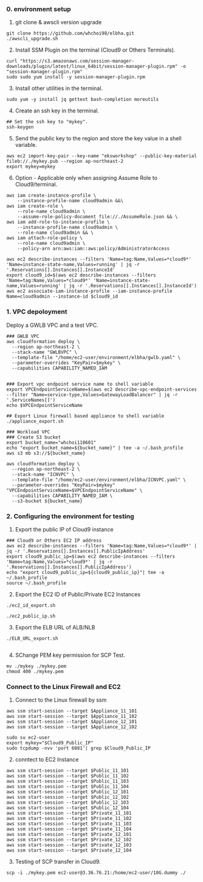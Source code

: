 ### 0. environment setup

1. git clone & awscli version upgrade

```
git clone https://github.com/whchoi98/elbha.git
./awscli_upgrade.sh

```

2. Install SSM Plugin on the terminal (Cloud9 or Others Terminals). 

```
curl "https://s3.amazonaws.com/session-manager-downloads/plugin/latest/linux_64bit/session-manager-plugin.rpm" -o "session-manager-plugin.rpm"
sudo sudo yum install -y session-manager-plugin.rpm

```

3. Install other utilities in the terminal.

```
sudo yum -y install jq gettext bash-completion moreutils

```

4. Create an ssh key in the terminal.

```
## Set the ssh key to "mykey".
ssh-keygen

```

5. Send the public key to the region and store the key value in a shell variable.

```
aws ec2 import-key-pair --key-name "eksworkshop" --public-key-material fileb://./mykey.pub --region ap-northeast-2
export mykey=mykey

```

6. Option - Applicable only when assigning Assume Role to Cloud9/terminal.

```
aws iam create-instance-profile \
    --instance-profile-name cloud9admin &&\
aws iam create-role \
    --role-name cloud9admin \
    --assume-role-policy-document file://./AssumeRole.json && \
aws iam add-role-to-instance-profile \
    --instance-profile-name cloud9admin \
    --role-name cloud9admin && \
aws iam attach-role-policy \
    --role-name cloud9admin \
    --policy-arn arn:aws:iam::aws:policy/AdministratorAccess

```

```
aws ec2 describe-instances --filters 'Name=tag:Name,Values=*cloud9*' 'Name=instance-state-name,Values=running' | jq -r '.Reservations[].Instances[].InstanceId'
export cloud9_id=$(aws ec2 describe-instances --filters 'Name=tag:Name,Values=*cloud9*' 'Name=instance-state-name,Values=running' | jq -r '.Reservations[].Instances[].InstanceId')
aws ec2 associate-iam-instance-profile --iam-instance-profile Name=cloud9admin --instance-id $cloud9_id

```

### 1. VPC depoloyment
Deploy a GWLB VPC and a test VPC.

```
### GWLB VPC
aws cloudformation deploy \
  --region ap-northeast-2 \
  --stack-name "GWLBVPC" \
  --template-file "/home/ec2-user/environment/elbha/gwlb.yaml" \
  --parameter-overrides "KeyPair=$mykey" \
  --capabilities CAPABILITY_NAMED_IAM
  
```
 
```
### Export vpc endpoint service name to shell variable
export VPCEndpointServiceName=$(aws ec2 describe-vpc-endpoint-services --filter "Name=service-type,Values=GatewayLoadBalancer" | jq -r '.ServiceNames[]')
echo $VPCEndpointServiceName

```

```
## Export Linux firewall based appliance to shell variable
./appliance_export.sh

```

```
### Workload VPC
### Create S3 bucket
export bucket_name="whchoi110601"
echo "export bucket_name=${bucket_name}" | tee -a ~/.bash_profile
aws s3 mb s3://${bucket_name}

aws cloudformation deploy \
  --region ap-northeast-2 \
  --stack-name "ICNVPC" \
  --template-file "/home/ec2-user/environment/elbha/ICNVPC.yaml" \
  --parameter-overrides "KeyPair=$mykey" "VPCEndpointServiceName=$VPCEndpointServiceName" \
  --capabilities CAPABILITY_NAMED_IAM \
  --s3-bucket ${bucket_name}

```
### 2. Configuring the environment for testing

1. Export the public IP of Cloud9 instance
```
### Cloud9 or Others EC2 IP address
aws ec2 describe-instances --filters 'Name=tag:Name,Values=*cloud9*' | jq -r '.Reservations[].Instances[].PublicIpAddress'
export cloud9_public_ip=$(aws ec2 describe-instances --filters 'Name=tag:Name,Values=*cloud9*' | jq -r '.Reservations[].Instances[].PublicIpAddress')
echo "export cloud9_public_ip=${cloud9_public_ip}"| tee -a ~/.bash_profile
source ~/.bash_profile

```

2. Export the EC2 ID of Public/Private EC2 Instances

```
./ec2_id_export.sh

```

```
./ec2_public_ip.sh

```

3. Export the ELB URL of ALB/NLB

```
./ELB_URL_export.sh
   
```

4. SChange PEM key permission for SCP Test.
   
```
mv ./mykey ./mykey.pem
chmod 400 ./mykey.pem

```

### Connect to the Linux Firewall and EC2

1. Connect to the Linux firewall by ssm

```
aws ssm start-session --target $Appliance_11_101
aws ssm start-session --target $Appliance_11_102
aws ssm start-session --target $Appliance_12_101
aws ssm start-session --target $Appliance_12_102

```

```
sudo su ec2-user
export mykey="$Cloud9_Public_IP"
sudo tcpdump -nvv 'port 6081'| grep $Cloud9_Public_IP

```

2. conntect to EC2 Instance

```
aws ssm start-session --target $Public_11_101
aws ssm start-session --target $Public_11_102
aws ssm start-session --target $Public_11_103
aws ssm start-session --target $Public_11_104
aws ssm start-session --target $Public_12_101
aws ssm start-session --target $Public_12_102
aws ssm start-session --target $Public_12_103
aws ssm start-session --target $Public_12_104
aws ssm start-session --target $Private_11_101
aws ssm start-session --target $Private_11_102
aws ssm start-session --target $Private_11_103
aws ssm start-session --target $Private_11_104
aws ssm start-session --target $Private_12_101
aws ssm start-session --target $Private_12_102
aws ssm start-session --target $Private_12_103
aws ssm start-session --target $Private_12_104

```

3. Testing of SCP transfer in Cloud9.

```
scp -i ./mykey.pem ec2-user@3.36.76.21:/home/ec2-user/10G.dummy ./

```







